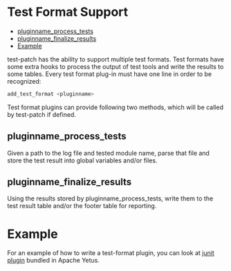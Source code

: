 <!---
  Licensed to the Apache Software Foundation (ASF) under one
  or more contributor license agreements.  See the NOTICE file
  distributed with this work for additional information
  regarding copyright ownership.  The ASF licenses this file
  to you under the Apache License, Version 2.0 (the
  "License"); you may not use this file except in compliance
  with the License.  You may obtain a copy of the License at

    http://www.apache.org/licenses/LICENSE-2.0

  Unless required by applicable law or agreed to in writing,
  software distributed under the License is distributed on an
  "AS IS" BASIS, WITHOUT WARRANTIES OR CONDITIONS OF ANY
  KIND, either express or implied.  See the License for the
  specific language governing permissions and limitations
  under the License.
-->

# Test Format Support

<!-- MarkdownTOC levels="1,2" autolink="true" indent="  " bullets="*" bracket="round" -->

* [pluginname\_process\_tests](#pluginname_process_tests)
* [pluginname\_finalize\_results](#pluginname_finalize_results)
* [Example](#example)

<!-- /MarkdownTOC -->

test-patch has the ability to support multiple test formats. Test formats have some extra hooks to process the output of test tools and write the results to some tables. Every test format plug-in must have one line in order to be recognized:

```bash
add_test_format <pluginname>
```

Test format plugins can provide following two methods, which will be called by test-patch if defined.

## pluginname\_process\_tests

Given a path to the log file and tested module name, parse that file and store the test result into global variables and/or files.

## pluginname\_finalize\_results

Using the results stored by pluginname\_process\_tests, write them to the test result table and/or the footer table for reporting.

# Example

For an example of how to write a test-format plugin, you can look at [junit plugin](https://github.com/apache/yetus/blob/main/precommit/plugins.d/junit.sh) bundled in Apache Yetus.
